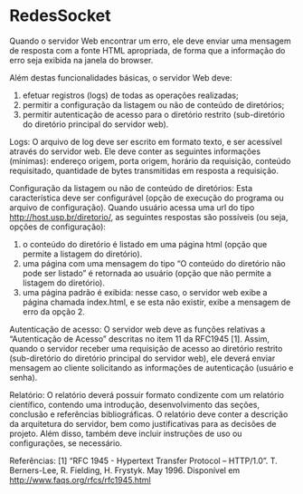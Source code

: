 # RedesSocket

Quando o servidor Web encontrar um erro, ele deve enviar uma mensagem de resposta com a fonte HTML apropriada, de forma que a informação do erro seja exibida na janela do browser.

Além destas funcionalidades básicas, o servidor Web deve:
1.	efetuar registros (logs) de todas as operações realizadas;
2.	permitir a configuração da listagem ou não de conteúdo de diretórios;
3.	permitir autenticação de acesso para o diretório restrito (sub-diretório do diretório principal do servidor web).

Logs:
O arquivo de log deve ser escrito em formato texto, e ser acessível através do servidor web. Ele deve conter as seguintes informações (mínimas): endereço origem, porta origem, horário da requisição, conteúdo requisitado, quantidade de bytes transmitidas em resposta a requisição.

Configuração da listagem ou não de conteúdo de diretórios:
Esta característica deve ser configurável (opção de execução do programa ou arquivo de configuração). Quando usuário acessa  uma url do tipo http://host.usp.br/diretorio/, as seguintes respostas são possíveis  (ou seja, opções de configuração):
1.	o conteúdo do diretório é listado em uma página html (opção que permite a listagem do diretório).
2.	uma página com uma mensagem do tipo “O conteúdo do diretório não pode ser listado” é retornada ao usuário (opção que não permite a listagem do diretório).
3.	uma página padrão é exibida: nesse caso, o servidor web exibe a página chamada index.html, e se esta não existir, exibe a mensagem de erro da opção 2.

Autenticação de acesso:
O servidor web deve as funções relativas a “Autenticação de Acesso” descritas no item 11 da RFC1945 [1]. Assim, quando o servidor receber uma requisição de acesso ao diretório restrito (sub-diretório do diretório principal do servidor web), ele deverá enviar mensagem ao cliente solicitando as informações de autenticação (usuário e senha).


Relatório:
O relatório deverá possuir formato condizente com um relatório científico, contendo uma introdução, desenvolvimento das seções, conclusão e referências bibliográficas.
O relatório deve conter a descrição da arquitetura do servidor, bem como justificativas para as decisões de projeto. Além disso, também deve incluir instruções de uso ou configurações, se necessário.

Referências:
[1] “RFC 1945 - Hypertext Transfer Protocol – HTTP/1.0”. T. Berners-Lee, R. Fielding, H. Frystyk.                                                               May 1996. Disponível em http://www.faqs.org/rfcs/rfc1945.html

